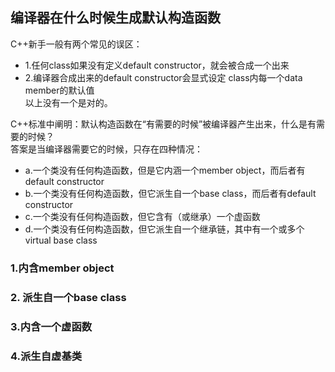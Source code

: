 ## 编译器在什么时候生成默认构造函数
C++新手一般有两个常见的误区：<br>
* 1.任何class如果没有定义default constructor，就会被合成一个出来<br>
* 2.编译器合成出来的default constructor会显式设定 class内每一个data member的默认值<br>
以上没有一个是对的。

C++标准中阐明：默认构造函数在“有需要的时候”被编译器产生出来，什么是有需要的时候？<br>
答案是当编译器需要它的时候，只存在四种情况：<br>
* a.一个类没有任何构造函数，但是它内涵一个member object，而后者有default constructor<br>
* b.一个类没有任何构造函数，但它派生自一个base class，而后者有default constructor<br>
* c.一个类没有任何构造函数，但它含有（或继承）一个虚函数<br>
* d.一个类没有任何构造函数，但它派生自一个继承链，其中有一个或多个virtual base class

### 1.内含member object


### 2. 派生自一个base class


### 3.内含一个虚函数


### 4.派生自虚基类
